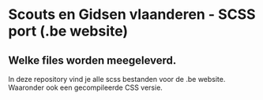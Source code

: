 # Scouts en Gidsen vlaanderen - SCSS port (.be website)

## Welke files worden meegeleverd. 

In deze repository vind je alle scss bestanden voor de .be website. Waaronder ook een gecompileerde CSS versie. 


